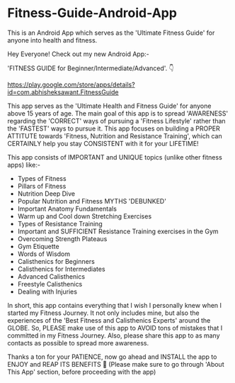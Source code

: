 # Fitness-Guide-Android-App
This is an Android App which serves as the 'Ultimate Fitness Guide' for anyone into health and fitness.

Hey Everyone! Check out my new Android App:-

'FITNESS GUIDE for Beginner/Intermediate/Advanced'. 👇

https://play.google.com/store/apps/details?id=com.abhisheksawant.FitnessGuide

This app serves as the 'Ultimate Health and Fitness Guide' for anyone above 15 years of age. The main goal of this app is to spread 'AWARENESS' regarding the 'CORRECT' ways of pursuing a 'Fitness Lifestyle' rather than the 'FASTEST' ways to pursue it.
This app focuses on building a PROPER ATTITUTE towards 'Fitness, Nutrition and Resistance Training', which can CERTAINLY help you stay CONSISTENT with it for your LIFETIME!

This app consists of IMPORTANT and UNIQUE topics (unlike other fitness apps) like:-
* Types of Fitness
* Pillars of Fitness
* Nutrition Deep Dive
* Popular Nutrition and Fitness MYTHS 'DEBUNKED'
* Important Anatomy Fundamentals
* Warm up and Cool down Stretching Exercises
* Types of Resistance Training
* Important and SUFFICIENT Resistance Training exercises in the Gym
* Overcoming Strength Plateaus
* Gym Etiquette
* Words of Wisdom
* Calisthenics for Beginners
* Calisthenics for Intermediates
* Advanced Calisthenics
* Freestyle Calisthenics
* Dealing with Injuries 

In short, this app contains everything that I wish I personally knew when I started my Fitness Journey. It not only includes mine, but also the experiences of the 'Best Fitness and Calisthenics Experts' around the GLOBE. So, PLEASE make use of this app to AVOID tons of mistakes that I committed in my Fitness Journey.
Also, please share this app to as many contacts as possible to spread more awareness.

Thanks a ton for your PATIENCE, now go ahead and INSTALL the app to ENJOY and REAP ITS BENEFITS 🙂
(Please make sure to go through 'About This App' section, before proceeding with the app)

